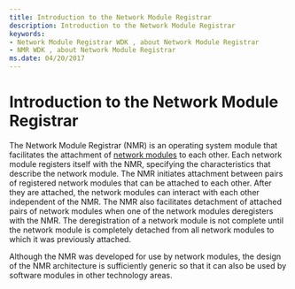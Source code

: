 ```yaml
---
title: Introduction to the Network Module Registrar
description: Introduction to the Network Module Registrar
keywords:
- Network Module Registrar WDK , about Network Module Registrar
- NMR WDK , about Network Module Registrar
ms.date: 04/20/2017
---
```


# Introduction to the Network Module Registrar


The Network Module Registrar (NMR) is an operating system module that facilitates the attachment of [network modules](network-module.md) to each other. Each network module registers itself with the NMR, specifying the characteristics that describe the network module. The NMR initiates attachment between pairs of registered network modules that can be attached to each other. After they are attached, the network modules can interact with each other independent of the NMR. The NMR also facilitates detachment of attached pairs of network modules when one of the network modules deregisters with the NMR. The deregistration of a network module is not complete until the network module is completely detached from all network modules to which it was previously attached.

Although the NMR was developed for use by network modules, the design of the NMR architecture is sufficiently generic so that it can also be used by software modules in other technology areas.

 

 





